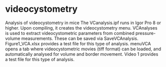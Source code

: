 # videocystometry
Analysis of videocystometry in mice
The VCanalysis.ipf runs in Igor Pro 8 or higher. 
Upon compiling, it creates the videocystometry menu. 
VCAnalyses is used to extract videocystometric parameters from combined pressure-volume measurements. These can be saved via SaveVCAnalysis. Figure1_VCA.xlsx provides a test file for this type of analysis.
menuVCA opens a tab where videocystometric movies (tiff format) can be loaded, and automatically analysed for volume and border movement. Video 1 provides a test file for this type of analysis.

